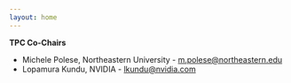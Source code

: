 ```yaml
---
layout: home
---
```


**TPC Co-Chairs** 

- Michele Polese, Northeastern University - m.polese@northeastern.edu
- Lopamura Kundu, NVIDIA - lkundu@nvidia.com

